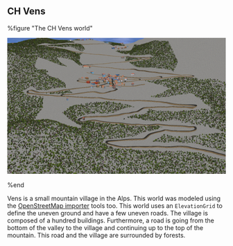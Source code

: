## CH Vens

%figure "The CH Vens world"

![vens.png](images/vens.png)

%end

Vens is a small mountain village in the Alps. This world was modeled using the
[OpenStreetMap importer](openstreetmap-importer.md) tools too. This world uses
an `ElevationGrid` to define the uneven ground and have a few uneven roads. The
village is composed of a hundred buildings. Furthermore, a road is going from
the bottom of the valley to the village and continuing up to the top of the
mountain. This road and the village are surrounded by forests.

